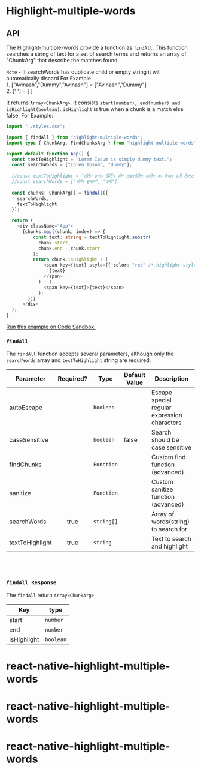# Highlight-multiple-words


## API

The Highlight-multiple-words provide a function as `findAll`. This function searches a string of text for a set of search terms and returns an array of "ChunkArg" that describe the matches found.

`Note` - If searchWords has duplicate child or empty string it will automatically discard For Example
         <br/>1. ["Avinash","Dummy","Avinash"] = ["Avinash","Dummy"] 
         <br/>2. [' '] = [ ] 

It returns `Array<ChunkArg>`. It consists `start(number), end(number) and isHighlight(boolean)`. `isHighlight` is true when a chunk is a match else false. For Example:


         

```typescript jsx
import "./styles.css";

import { findAll } from "highlight-multiple-words";
import type { ChunkArg, FindChunksArg } from "highlight-multiple-words";

export default function App() {
  const textToHighlight = "Lorem Ipsum is simply dummy text.";
  const searchWords = ["Lorem Ipsum", "dummy"];
  
  //const textToHighlight = "लोरेम इप्सम प्रिंटिंग और टाइपसेटिंग उद्योग का केवल डमी टेक्स्ट है।";
  //const searchWords = ["लोरेम इप्सम", "डमी"];
  
  const chunks: ChunkArg[] = findAll({
    searchWords,
    textToHighlight
  });

  return (
    <div className="App">
      {chunks.map((chunk, index) => {
          const text: string = textToHighlight.substr(
            chunk.start,
            chunk.end - chunk.start
          );
          return chunk.isHighlight ? (
              <span key={text} style={{ color: "red" /* highlight style */}}>
                {text}
              </span>
            ) : (
              <span key={text}>{text}</span>
            );
        })}
      </div>
  );
}

```

[Run this example on Code Sandbox.](https://codesandbox.io/s/highlight-multiple-words-yuqe4t)

### `findAll`

The `findAll` function accepts several parameters, although only the `searchWords` array and `textToHighlight` string are required.

| Parameter | Required? | Type       | Default Value | Description                                |
| --- |:---------:|------------|---------------|----------------------------------|
| autoEscape |           | `boolean`  |  | Escape special regular expression characters |
| caseSensitive |           | `boolean`  | false         | Search should be case sensitive            |
| findChunks |           | `Function` |  | Custom find function (advanced)            |
| sanitize |           | `Function` |  | Custom sanitize function (advanced)        |
| searchWords |   true    | `string[]` |  | Array of words(string) to search for       |
| textToHighlight |   true    | `string`   |  | Text to search and highlight               |

<br/>
<br/>

### `findAll Response`

The `findAll` return `Array<ChunkArg>`

| Key         | type      |
|-------------|-----------|
| start       | `number`  |
| end         | `number`  |
| isHighlight | `boolean` |




# react-native-highlight-multiple-words
# react-native-highlight-multiple-words
# react-native-highlight-multiple-words
